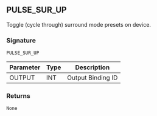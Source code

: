 ## PULSE\_SUR\_UP

Toggle (cycle through) surround mode presets on device.


### Signature

`PULSE_SUR_UP`


| Parameter | Type | Description       |
| --------- | ---- | ----------------- |
| OUTPUT    | INT  | Output Binding ID |


### Returns

`None`